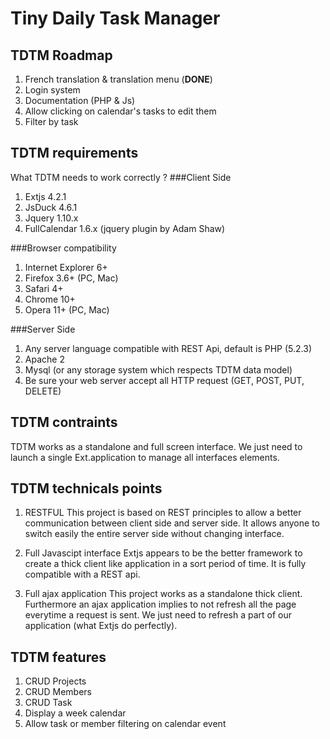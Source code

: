 Tiny Daily Task Manager
====================

TDTM Roadmap
--------------------------------------

1. French translation & translation menu (<b>DONE</b>)
2. Login system
3. Documentation (PHP & Js)
4. Allow clicking on calendar's tasks to edit them
5. Filter by task

TDTM requirements
--------------------------------------

What TDTM needs to work correctly ?
###Client Side
	
1. Extjs 4.2.1
2. JsDuck 4.6.1
3. Jquery 1.10.x
4. FullCalendar 1.6.x (jquery plugin by Adam Shaw)


###Browser compatibility
1. Internet Explorer 6+
2. Firefox 3.6+ (PC, Mac)
3. Safari 4+
4. Chrome 10+
5. Opera 11+ (PC, Mac)

###Server Side
1. Any server language compatible with REST Api, default is PHP (5.2.3)
2. Apache 2
3. Mysql (or any storage system which respects TDTM data model)
4. Be sure your web server accept all HTTP request (GET, POST, PUT, DELETE)

TDTM contraints
--------------------------------------
TDTM works as a standalone and full screen interface.
We just need to launch a single Ext.application to manage all interfaces elements.


TDTM technicals points
--------------------------------------

1. RESTFUL
This project is based on REST principles to allow a better communication between client side and server side.
It allows anyone to switch easily the entire server side without changing interface.

2. Full Javascipt interface
Extjs appears to be the better framework to create a thick client like application in a sort period of time.
It is fully compatible with a REST api.

3. Full ajax application
This project works as a standalone thick client. Furthermore an ajax application implies to not refresh all the page everytime a request is sent.
We just need to refresh a part of our application (what Extjs do perfectly).

TDTM features
--------------------------------------

1. CRUD Projects
2. CRUD Members
3. CRUD Task
4. Display a week calendar
5. Allow task or member filtering on calendar event
